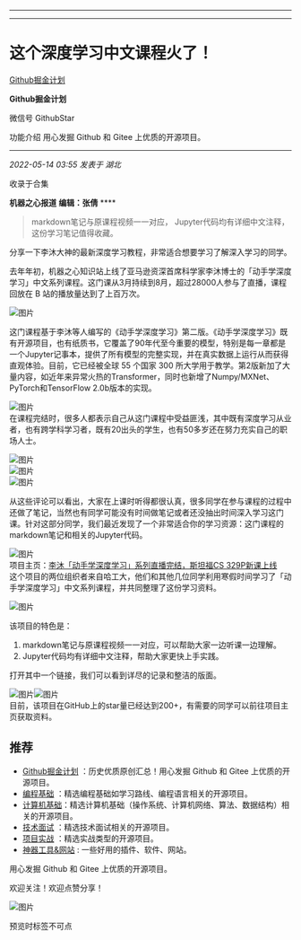 ----------------------------------------
----------------------------------------
#  这个深度学习中文课程火了！

[ Github掘金计划 ](javascript:void\(0\);)

**Github掘金计划** ![]()

微信号 GithubStar

功能介绍 用心发掘 Github 和 Gitee 上优质的开源项目。

____

_2022-05-14 03:55_ _发表于 湖北_

收录于合集

**机器之心报道** **编辑：张倩** ****

> markdown笔记与原课程视频一一对应， Jupyter代码均有详细中文注释，这份学习笔记值得收藏。

分享一下李沐大神的最新深度学习教程，非常适合想要学习了解深入学习的同学。  
  
去年年初，机器之心知识站上线了亚马逊资深首席科学家李沐博士的「动手学深度学习」中文系列课程。这门课从3月持续到8月，超过28000人参与了直播，课程回放在
B 站的播放量达到了上百万次。  
  
![图片](https://mmbiz.qpic.cn/mmbiz_png/KmXPKA19gW8k9GWibIszGibmA0ibbQt6w7aIWjvLL2ZTkO4c22Q9UEgWZp8f0nlxwCRQxaYq6icACHvib8W1ajervWA/640?wx_fmt=png&wxfrom=5&wx_lazy=1&wx_co=1)  
  
这门课程基于李沐等人编写的《动手学深度学习》第二版。《动手学深度学习》既有开源项目，也有纸质书，它覆盖了90年代至今重要的模型，特别是每一章都是一个Jupyter记事本，提供了所有模型的完整实现，并在真实数据上运行从而获得直观体验。目前，它已经被全球
55 个国家 300
所大学用于教学。第2版新加了大量内容，如近年来异常火热的Transformer，同时也新增了Numpy/MXNet、PyTorch和TensorFlow
2.0b版本的实现。  
  
![图片](https://mmbiz.qpic.cn/mmbiz_png/KmXPKA19gW8k9GWibIszGibmA0ibbQt6w7a7TGTq8LTwFrvj9ntz5JItAOqbEj1R9iaEjHCp1PLf8riaYqZ6gHGukNw/640?wx_fmt=png)  
在课程完结时，很多人都表示自己从这门课程中受益匪浅，其中既有深度学习从业者，也有跨学科学习者，既有20出头的学生，也有50多岁还在努力充实自己的职场人士。  
  
![图片](https://mmbiz.qpic.cn/mmbiz_png/KmXPKA19gW8k9GWibIszGibmA0ibbQt6w7a5FYse7QVVsbZNVn6Et7XI4gy6CerwlWjwGLTrZCHZ4y0kichpq1CRdA/640?wx_fmt=png)  
![图片](https://mmbiz.qpic.cn/mmbiz_png/KmXPKA19gW8k9GWibIszGibmA0ibbQt6w7a53ABiaZIrvdEo0iaZ5anI7KLjqkN4Xpic4licsibstCcicc7EX3ibJKeX7FUQ/640?wx_fmt=png)  
![图片](https://mmbiz.qpic.cn/mmbiz_png/KmXPKA19gW8k9GWibIszGibmA0ibbQt6w7aa1wErDdmT5LeGwqaHiaib6M297FgdNThstFpHw3426yKfyOFTF2WsZEA/640?wx_fmt=png)  
  
从这些评论可以看出，大家在上课时听得都很认真，很多同学在参与课程的过程中还做了笔记，当然也有同学可能没有时间做笔记或者还没抽出时间深入学习这门课。针对这部分同学，我们最近发现了一个非常适合你的学习资源：这门课程的markdown笔记和相关的Jupyter代码。  
  
![图片](https://mmbiz.qpic.cn/mmbiz_png/KmXPKA19gW8k9GWibIszGibmA0ibbQt6w7aIQpfOdrhTmicVvDwCQd13mq8HWQ8Horby6LKHx56tqhDYqonrpuPOXg/640?wx_fmt=png)  
项目主页：[李沐「动手学深度学习」系列直播完结，斯坦福CS
329P新课上线](http://mp.weixin.qq.com/s?__biz=MzA3MzI4MjgzMw==&mid=2650824349&idx=1&sn=d92ef964fcebe6665b0ac5058ba3dd9b&chksm=84e59ae3b39213f53ee3739d87424f2ed7523f901db72b04c30736879289f2750f0fc987017a&scene=21#wechat_redirect)  
这个项目的两位组织者来自哈工大，他们和其他几位同学利用寒假时间学习了「动手学深度学习」中文系列课程，并共同整理了这份学习资料。  
  
![图片](https://mmbiz.qpic.cn/mmbiz_png/KmXPKA19gW8k9GWibIszGibmA0ibbQt6w7akuoooVUTiarrsThfOFGrLG0f60kpSgk2ghWWb5x5SvyvuNmtnBOdJLA/640?wx_fmt=png)  
  
该项目的特色是：  
  

  1. markdown笔记与原课程视频一一对应，可以帮助大家一边听课一边理解。
  2. Jupyter代码均有详细中文注释，帮助大家更快上手实践。

  
打开其中一个链接，我们可以看到详尽的记录和整洁的版面。  
  
![图片](https://mmbiz.qpic.cn/mmbiz_png/KmXPKA19gW8k9GWibIszGibmA0ibbQt6w7ar9Kwj2eN0yhiaicOKpY7UUjcxx9GzFqFibD9XfSuqK8Fqbjejr0sHf9dw/640?wx_fmt=png)![图片](https://mmbiz.qpic.cn/mmbiz_png/KmXPKA19gW8k9GWibIszGibmA0ibbQt6w7a7yMbXu8gdkL3zeFaLXNibljsJvia7yxPqfmBniaEQs5Eic40BXyjiaNiaerw/640?wx_fmt=png)  
目前，该项目在GitHub上的star量已经达到200+，有需要的同学可以前往项目主页获取资料。  
  

## 推荐

  * [Github掘金计划](https://mp.weixin.qq.com/mp/appmsgalbum?__biz=MzIwNDgzMzI3Mg==&action=getalbum&album_id=1571213952619954180#wechat_redirect) ：历史优质原创汇总！用心发掘 Github 和 Gitee 上优质的开源项目。
  * [编程基础](https://mp.weixin.qq.com/mp/appmsgalbum?action=getalbum&album_id=1632585323454971905&__biz=MzIwNDgzMzI3Mg==#wechat_redirect) ：精选编程基础如学习路线、编程语言相关的开源项目。
  * [计算机基础](https://mp.weixin.qq.com/mp/appmsgalbum?action=getalbum&album_id=1635325633234780161&__biz=MzIwNDgzMzI3Mg==#wechat_redirect)：精选计算机基础（操作系统、计算机网络、算法、数据结构）相关的开源项目。
  * [技术面试](https://mp.weixin.qq.com/mp/appmsgalbum?action=getalbum&album_id=1632589980491366403&__biz=MzIwNDgzMzI3Mg==#wechat_redirect) ：精选技术面试相关的开源项目。
  * [项目实战](https://mp.weixin.qq.com/mp/appmsgalbum?action=getalbum&album_id=1632590550748938241&__biz=MzIwNDgzMzI3Mg==#wechat_redirect) ：精选实战类型的开源项目。
  * [神器工具&网站](https://mp.weixin.qq.com/mp/appmsgalbum?__biz=MzIwNDgzMzI3Mg==&action=getalbum&album_id=1692140336665378820#wechat_redirect) : 一些好用的插件、软件、网站。

  

用心发掘 Github 和 Gitee 上优质的开源项目。

欢迎关注！欢迎点赞分享！

![图片](https://mmbiz.qpic.cn/mmbiz_jpg/BcyAypujBVZqeicvzhcGl7FLyAw3Xsu2POdZOiaPnQXryMp8gyzkcKF4NGgOydQcCWhicNREhf8fQ1euq2lTzhrtA/640?wx_fmt=jpeg)

  

预览时标签不可点

